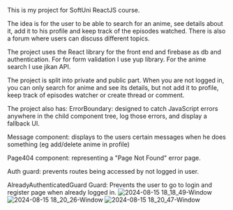 This is my project for SoftUni ReactJS course.

The idea is for the user to be able to search for an anime, see details about it, add it to his profile and keep track of the episodes watched. There is also a forum where users can discuss different topics.

The project uses the React library for the front end and firebase as db and authentication. For for form validation I use yup library. For the anime search I use jikan API.

The project is split into private and public part. When you are not logged in, you can only search for anime and see its details, but not add it to profile, keep track of episodes watcher or create thread or comment.

The project also has: ErrorBoundary: designed to catch JavaScript errors anywhere in the child component tree, log those errors, and display a fallback UI.

Message component: displays to the users certain messages when he does something (eg add/delete anime in profile)

Page404 component: representing a "Page Not Found" error page.

Auth guard: prevents routes being accessed by not logged in user.

AlreadyAuthenticatedGuard Guard: Prevents the user to go to login and register page when already logged in.
![2024-08-15 18_18_49-Window](https://github.com/user-attachments/assets/1d8de431-287f-4e25-a617-faedb8dbfa8c)
![2024-08-15 18_20_26-Window](https://github.com/user-attachments/assets/7e8f01ae-3921-48cc-868b-8f871cb1c85a)
![2024-08-15 18_20_47-Window](https://github.com/user-attachments/assets/f6c05554-2ad4-4daa-9a69-f360a7b2a73c)
